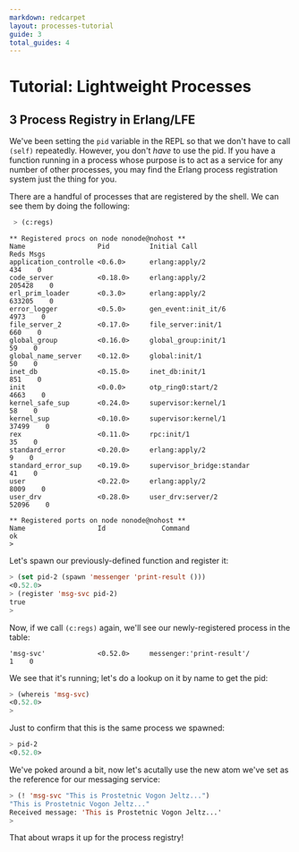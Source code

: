 ```yaml
---
markdown: redcarpet
layout: processes-tutorial
guide: 3
total_guides: 4
---
```

# Tutorial: Lightweight Processes

## 3 Process Registry in Erlang/LFE

We've been setting the ``pid`` variable in the REPL so that we don't have to
call ``(self)`` repeatedly. However, you don't *have* to use the pid. If you
have a function running in a process whose purpose is to act as a service for
any number of other processes, you may find the Erlang process registration
system just the thing for you.

There are a handful of processes that are registered by the shell. We can see
them by doing the following:

```lisp
 > (c:regs)
```

    ** Registered procs on node nonode@nohost **
    Name                  Pid          Initial Call                      Reds Msgs
    application_controlle <0.6.0>      erlang:apply/2                     434    0
    code_server           <0.18.0>     erlang:apply/2                  205428    0
    erl_prim_loader       <0.3.0>      erlang:apply/2                  633205    0
    error_logger          <0.5.0>      gen_event:init_it/6               4973    0
    file_server_2         <0.17.0>     file_server:init/1                 660    0
    global_group          <0.16.0>     global_group:init/1                 59    0
    global_name_server    <0.12.0>     global:init/1                       50    0
    inet_db               <0.15.0>     inet_db:init/1                     851    0
    init                  <0.0.0>      otp_ring0:start/2                 4663    0
    kernel_safe_sup       <0.24.0>     supervisor:kernel/1                 58    0
    kernel_sup            <0.10.0>     supervisor:kernel/1              37499    0
    rex                   <0.11.0>     rpc:init/1                          35    0
    standard_error        <0.20.0>     erlang:apply/2                       9    0
    standard_error_sup    <0.19.0>     supervisor_bridge:standar           41    0
    user                  <0.22.0>     erlang:apply/2                    8009    0
    user_drv              <0.28.0>     user_drv:server/2                52096    0

    ** Registered ports on node nonode@nohost **
    Name                  Id              Command
    ok
    >

Let's spawn our previously-defined function and register it:

```lisp
> (set pid-2 (spawn 'messenger 'print-result ()))
<0.52.0>
> (register 'msg-svc pid-2)
true
>
```

Now, if we call ``(c:regs)`` again, we'll see our newly-registered process
in the table:

    'msg-svc'             <0.52.0>     messenger:'print-result'/            1    0

We see that it's running; let's do a lookup on it by name to get the pid:

```lisp
> (whereis 'msg-svc)
<0.52.0>
>
```

Just to confirm that this is the same process we spawned:

```lisp
> pid-2
<0.52.0>
```

We've poked around a bit, now let's acutally use the new atom we've set as the
reference for our messaging service:

```lisp
> (! 'msg-svc "This is Prostetnic Vogon Jeltz...")
"This is Prostetnic Vogon Jeltz..."
Received message: 'This is Prostetnic Vogon Jeltz...'
>
```

That about wraps it up for the process registry!

